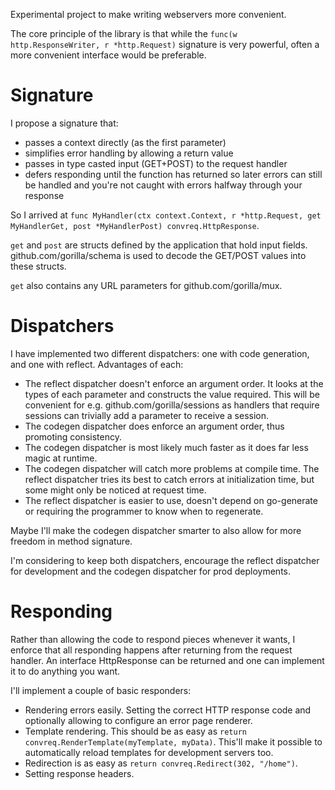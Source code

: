 Experimental project to make writing webservers more convenient.

The core principle of the library is that while the `func(w http.ResponseWriter, r *http.Request)` signature is very powerful, often a more convenient interface would be preferable.

# Signature

I propose a signature that:

* passes a context directly (as the first parameter)
* simplifies error handling by allowing a return value
* passes in type casted input (GET+POST) to the request handler
* defers responding until the function has returned so later errors can still be handled and you're not caught with errors halfway through your response

So I arrived at `func MyHandler(ctx context.Context, r *http.Request, get MyHandlerGet, post *MyHandlerPost) convreq.HttpResponse`.

`get` and `post` are structs defined by the application that hold input fields. github.com/gorilla/schema is used to decode the GET/POST values into these structs.

`get` also contains any URL parameters for github.com/gorilla/mux.

# Dispatchers

I have implemented two different dispatchers: one with code generation, and one with reflect. Advantages of each:

* The reflect dispatcher doesn't enforce an argument order. It looks at the types of each parameter and constructs the value required. This will be convenient for e.g. github.com/gorilla/sessions as handlers that require sessions can trivially add a parameter to receive a session.
* The codegen dispatcher does enforce an argument order, thus promoting consistency.
* The codegen dispatcher is most likely much faster as it does far less magic at runtime.
* The codegen dispatcher will catch more problems at compile time. The reflect dispatcher tries its best to catch errors at initialization time, but some might only be noticed at request time.
* The reflect dispatcher is easier to use, doesn't depend on go-generate or requiring the programmer to know when to regenerate.

Maybe I'll make the codegen dispatcher smarter to also allow for more freedom in method signature.

I'm considering to keep both dispatchers, encourage the reflect dispatcher for development and the codegen dispatcher for prod deployments.

# Responding

Rather than allowing the code to respond pieces whenever it wants, I enforce that all responding happens after returning from the request handler. An interface HttpResponse can be returned and one can implement it to do anything you want.

I'll implement a couple of basic responders:

* Rendering errors easily. Setting the correct HTTP response code and optionally allowing to configure an error page renderer.
* Template rendering. This should be as easy as `return convreq.RenderTemplate(myTemplate, myData)`. This'll make it possible to automatically reload templates for development servers too.
* Redirection is as easy as `return convreq.Redirect(302, "/home")`.
* Setting response headers.
